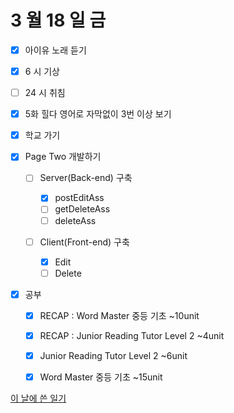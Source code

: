 # 3 월 18 일 금

- [x] 아이유 노래 듣기

- [x] 6 시 기상
- [ ] 24 시 취침

- [x] 5화 힐다 영어로 자막없이 3번 이상 보기

- [x] 학교 가기

- [x] Page Two 개발하기

  - [ ] Server(Back-end) 구축

    - [x] postEditAss
    - [ ] getDeleteAss
    - [ ] deleteAss

  - [ ] Client(Front-end) 구축
    - [x] Edit
    - [ ] Delete

- [x] 공부

  - [x] RECAP : Word Master 중등 기초 ~10unit
  - [x] RECAP : Junior Reading Tutor Level 2 ~4unit

  - [x] Junior Reading Tutor Level 2 ~6unit
  - [x] Word Master 중등 기초 ~15unit

[이 날에 쓴 일기](../../../diary/2022/3/18.md)

